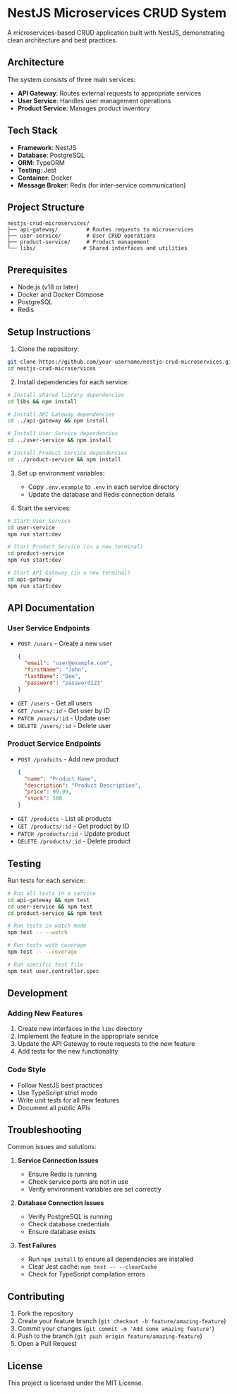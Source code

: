 # NestJS Microservices CRUD System

A microservices-based CRUD application built with NestJS, demonstrating clean architecture and best practices.

## Architecture

The system consists of three main services:
- **API Gateway**: Routes external requests to appropriate services
- **User Service**: Handles user management operations
- **Product Service**: Manages product inventory

## Tech Stack

- **Framework**: NestJS
- **Database**: PostgreSQL
- **ORM**: TypeORM
- **Testing**: Jest
- **Container**: Docker
- **Message Broker**: Redis (for inter-service communication)

## Project Structure

```
nestjs-crud-microservices/
├── api-gateway/         # Routes requests to microservices
├── user-service/        # User CRUD operations
├── product-service/     # Product management
└── libs/               # Shared interfaces and utilities
```

## Prerequisites

- Node.js (v18 or later)
- Docker and Docker Compose
- PostgreSQL
- Redis

## Setup Instructions

1. Clone the repository:
```bash
git clone https://github.com/your-username/nestjs-crud-microservices.git
cd nestjs-crud-microservices
```

2. Install dependencies for each service:
```bash
# Install shared library dependencies
cd libs && npm install

# Install API Gateway dependencies
cd ../api-gateway && npm install

# Install User Service dependencies
cd ../user-service && npm install

# Install Product Service dependencies
cd ../product-service && npm install
```

3. Set up environment variables:
   - Copy `.env.example` to `.env` in each service directory
   - Update the database and Redis connection details

4. Start the services:

```bash
# Start User Service
cd user-service
npm run start:dev

# Start Product Service (in a new terminal)
cd product-service
npm run start:dev

# Start API Gateway (in a new terminal)
cd api-gateway
npm run start:dev
```

## API Documentation

### User Service Endpoints

- `POST /users` - Create a new user
  ```json
  {
    "email": "user@example.com",
    "firstName": "John",
    "lastName": "Doe",
    "password": "password123"
  }
  ```
- `GET /users` - Get all users
- `GET /users/:id` - Get user by ID
- `PATCH /users/:id` - Update user
- `DELETE /users/:id` - Delete user

### Product Service Endpoints

- `POST /products` - Add new product
  ```json
  {
    "name": "Product Name",
    "description": "Product Description",
    "price": 99.99,
    "stock": 100
  }
  ```
- `GET /products` - List all products
- `GET /products/:id` - Get product by ID
- `PATCH /products/:id` - Update product
- `DELETE /products/:id` - Delete product

## Testing

Run tests for each service:

```bash
# Run all tests in a service
cd api-gateway && npm test
cd user-service && npm test
cd product-service && npm test

# Run tests in watch mode
npm test -- --watch

# Run tests with coverage
npm test -- --coverage

# Run specific test file
npm test user.controller.spec
```

## Development

### Adding New Features

1. Create new interfaces in the `libs` directory
2. Implement the feature in the appropriate service
3. Update the API Gateway to route requests to the new feature
4. Add tests for the new functionality

### Code Style

- Follow NestJS best practices
- Use TypeScript strict mode
- Write unit tests for all new features
- Document all public APIs

## Troubleshooting

Common issues and solutions:

1. **Service Connection Issues**
   - Ensure Redis is running
   - Check service ports are not in use
   - Verify environment variables are set correctly

2. **Database Connection Issues**
   - Verify PostgreSQL is running
   - Check database credentials
   - Ensure database exists

3. **Test Failures**
   - Run `npm install` to ensure all dependencies are installed
   - Clear Jest cache: `npm test -- --clearCache`
   - Check for TypeScript compilation errors

## Contributing

1. Fork the repository
2. Create your feature branch (`git checkout -b feature/amazing-feature`)
3. Commit your changes (`git commit -m 'Add some amazing feature'`)
4. Push to the branch (`git push origin feature/amazing-feature`)
5. Open a Pull Request

## License

This project is licensed under the MIT License. 